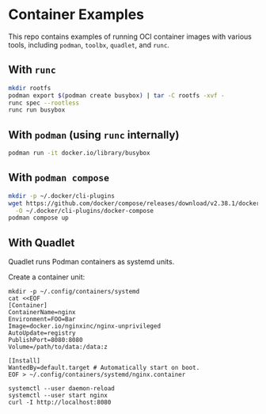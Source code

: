 # Container Examples

This repo contains examples of running OCI container images with various tools,
including `podman`, `toolbx`, `quadlet`, and `runc`.

## With `runc`
```bash
mkdir rootfs
podman export $(podman create busybox) | tar -C rootfs -xvf -
runc spec --rootless
runc run busybox
```

## With `podman` (using `runc` internally)
```bash
podman run -it docker.io/library/busybox
```

## With `podman compose`
```bash
mkdir -p ~/.docker/cli-plugins
wget https://github.com/docker/compose/releases/download/v2.38.1/docker-compose-linux-x86_64 \
  -O ~/.docker/cli-plugins/docker-compose
podman compose up
```

## With Quadlet

Quadlet runs Podman containers as systemd units.

Create a container unit:
```
mkdir -p ~/.config/containers/systemd
cat <<EOF
[Container]
ContainerName=nginx
Environment=FOO=Bar
Image=docker.io/nginxinc/nginx-unprivileged
AutoUpdate=registry
PublishPort=8080:8080
Volume=/path/to/data:/data:z

[Install]
WantedBy=default.target # Automatically start on boot.
EOF > ~/.config/containers/systemd/nginx.container

systemctl --user daemon-reload
systemctl --user start nginx
curl -I http://localhost:8080
```
